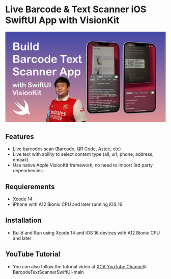 # Live Barcode & Text Scanner iOS SwiftUI App with VisionKit

![Alt text](./promo.jpg "Live Barcode & Text Scanner iOS SwiftUI App with VisionKit")

## Features
- Live barcodes scan (Barcode, QR Code, Aztec, etc)
- Live text with ability to select content type (all, url, phone, address, emaail) 
- Use native Apple VisionKit framework, no need to import 3rd party dependencies

## Requierements
- Xcode 14
- iPhone with A12 Bionic CPU and later running iOS 16 

## Installation
- Build and Run using Xcode 14 and iOS 16 devices with A12 Bionic CPU and later

## YouTube Tutorial
- You can also follow the tutorial video at [XCA YouTube Channel](https://youtu.be/QQjLOlkxpvc)# BarcodeTextScannerSwiftUI-main
